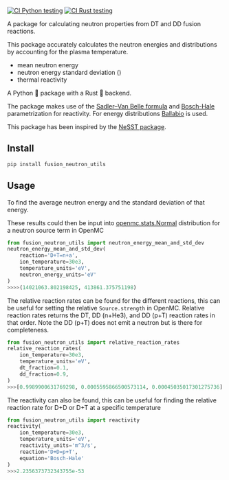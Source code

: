 [![CI Python testing](https://github.com/fusion-energy/fusion_neutron_utils/actions/workflows/ci-python.yml/badge.svg)](https://github.com/fusion-energy/fusion_neutron_utils/actions/workflows/ci-python.yml) [![CI Rust testing](https://github.com/fusion-energy/fusion_neutron_utils/actions/workflows/ci-rust.yml/badge.svg)](https://github.com/fusion-energy/fusion_neutron_utils/actions/workflows/ci-rust.yml)

A package for calculating neutron properties from DT and DD fusion reactions.

This package accurately calculates the neutron energies and distributions by accounting for the plasma temperature.

- mean neutron energy
- neutron energy standard deviation ()
- thermal reactivity 

A Python :snake: package with a Rust :crab: backend.

The package makes use of the [Sadler–Van Belle formula](https://doi.org/10.1016/j.fusengdes.2012.02.025) and [Bosch-Hale](https://doi.org/10.1088/0029-5515%2F32%2F4%2FI07) parametrization for reactivity. For energy distributions [Ballabio](https://doi.org/10.1088/0029-5515/38/11/310) is used.

This package has been inspired by the [NeSST package](https://github.com/aidancrilly/NeSST).

## Install

```bash
pip install fusion_neutron_utils
```

## Usage

To find the average neutron energy and the standard deviation of that energy.

These results could then be input into [openmc.stats.Normal](https://docs.openmc.org/en/v0.12.1/pythonapi/generated/openmc.stats.Normal.html) distribution for a neutron source term in OpenMC

```python
from fusion_neutron_utils import neutron_energy_mean_and_std_dev
neutron_energy_mean_and_std_dev(
    reaction='D+T=n+a',
    ion_temperature=30e3,
    temperature_units='eV',
    neutron_energy_units='eV'
)
>>>>(14021063.802198425, 413861.375751198)
```


The relative reaction rates can be found for the different reactions, this can be useful for setting the relative ```Source.strength``` in OpenMC. Relative reaction rates returns the DT, DD (n+He3), and DD (p+T) reaction rates in that order. Note the  DD (p+T)  does not emit a neutron but is there for completeness.
```python
from fusion_neutron_utils import relative_reaction_rates
relative_reaction_rates(
    ion_temperature=30e3,
    temperature_units='eV',
    dt_fraction=0.1,
    dd_fraction=0.9,  
)
>>>[0.9989900631769298, 0.0005595866500573114, 0.00045035017301275736] 
```

The reactivity can also be found, this can be useful for finding the relative reaction rate for D+D or D+T at a specific temperature

```python
from fusion_neutron_utils import reactivity
reactivity(
    ion_temperature=30e3,
    temperature_units='eV',
    reactivity_units='m^3/s',
    reaction='D+D=p+T',
    equation='Bosch-Hale'
)
>>>2.2356373732343755e-53
```
